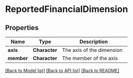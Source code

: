 # ReportedFinancialDimension

[//]: # (CLASS:IntrinioSDK::ReportedFinancialDimension)

[//]: # (KIND:object)

## Properties

[//]: # (START_DEFINITION)

Name | Type | Description
------------ | ------------- | -------------
**axis** | **Character** | The axis of the dimension &nbsp;
**member** | **Character** | The member of the axis &nbsp;

[//]: # (END_DEFINITION)


[[Back to Model list]](../README.md#documentation-for-models) [[Back to API list]](../README.md#documentation-for-api-endpoints) [[Back to README]](../README.md)


